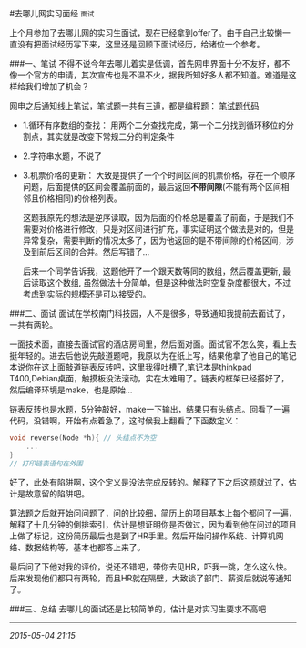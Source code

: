 #去哪儿网实习面经
``面试`` 

上个月参加了去哪儿网的实习生面试，现在已经拿到offer了。由于自己比较懒一直没有把面试经历写下来，这里还是回顾下面试经历，给诸位一个参考。

###一、笔试
不得不说今年去哪儿着实是低调，首先网申界面十分不友好，都不像一个官方的申请，其次宣传也是不温不火，据我所知好多人都不知道。难道是这样给我们增加了机会？

网申之后通知线上笔试，笔试题一共有三道，都是编程题：
[笔试题代码](https://github.com/yimun/Algorithm/tree/master/qunar%20interv/)
- 1.循环有序数组的查找：
用两个二分查找完成，第一个二分找到循环移位的分割点，其实就是改变下常规二分的判定条件

- 2.字符串水题，不说了

- 3.机票价格的更新：
大致是提供了一个个时间区间的机票价格，存在一个顺序问题，后面提供的区间会覆盖前面的，最后返回**不带间隙**(不能有两个区间相邻且价格相同)的价格列表。<p>
这题我原先的想法是逆序读取，因为后面的价格总是覆盖了前面，于是我们不需要对价格进行修改，只是对区间进行扩充，事实证明这个做法是对的，但是异常复杂，需要判断的情况太多了，因为他返回的是不带间隙的价格区间，涉及到前后区间的合并。然后写错了...<p>
后来一个同学告诉我，这题他开了一个跟天数等同的数组，然后覆盖更新, 最后读取这个数组, 虽然做法十分简单，但是这种做法时空复杂度都很大，不过考虑到实际的规模还是可以接受的。

###二、面试
面试在学校南门科技园，人不是很多，导致通知我提前去面试了，一共有两轮。

一面技术面，直接去面试官的酒店房间里，然后面对面。面试官不怎么笑，看上去挺年轻的。进去后他说先敲道题吧，我原以为在纸上写，结果他拿了他自己的笔记本说你在这上面敲道链表反转吧，这里我得吐槽了,笔记本是thinkpad T400,Debian桌面，触摸板没法滚动，实在太难用了。链表的框架已经搭好了，然后编译环境是make，也是原始...

链表反转也是水题，5分钟敲好，make一下输出，结果只有头结点。回看了一遍代码，没错啊，开始有点着急了，这时候我上翻看了下函数定义：
```C
void reverse(Node *h){ // 头结点不为空
    ...
}
// 打印链表语句在外围
```
好了，此处有陷阱啊，这个定义是没法完成反转的。解释了下之后这题就过了，估计是故意留的陷阱吧。

算法题之后就开始问问题了，问的比较细，简历上的项目基本上每个都问了一遍，解释了十几分钟的倒排索引，估计是想证明你是否做过，因为看到他在问过的项目上做了标记，这份简历最后也是到了HR手里。然后开始问操作系统、计算机网络、数据结构等，基本也都答上来了。

最后问了下他对我的评价，说还不错吧，带你去见HR，吓我一跳，怎么这么快。后来发现他们都只有两轮，而且HR就在隔壁，大致谈了部门、薪资后就说等通知了。

###三、总结
去哪儿的面试还是比较简单的，估计是对实习生要求不高吧




---
*2015-05-04 21:15*
